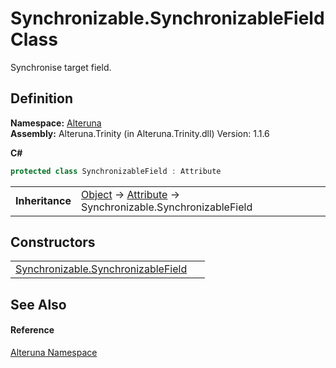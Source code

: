 # Synchronizable.SynchronizableField Class


Synchronise target field.



## Definition
**Namespace:** <a href="N_Alteruna">Alteruna</a>  
**Assembly:** Alteruna.Trinity (in Alteruna.Trinity.dll) Version: 1.1.6

**C#**
``` C#
protected class SynchronizableField : Attribute
```

<table><tr><td><strong>Inheritance</strong></td><td><a href="https://learn.microsoft.com/dotnet/api/system.object" target="_blank" rel="noopener noreferrer">Object</a>  →  <a href="https://learn.microsoft.com/dotnet/api/system.attribute" target="_blank" rel="noopener noreferrer">Attribute</a>  →  Synchronizable.SynchronizableField</td></tr>
</table>



## Constructors
<table>
<tr>
<td><a href="M_Alteruna_Synchronizable_SynchronizableField__ctor">Synchronizable.SynchronizableField</a></td>
<td> </td></tr>
</table>

## See Also


#### Reference
<a href="N_Alteruna">Alteruna Namespace</a>  
